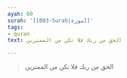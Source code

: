 ```yaml
---
ayah: 60
surah: '[[003-Surah|سورة]]'
tags:
- quran
text: الحق من ربك فلا تكن من الممترين

---
```

> الحق من ربك فلا تكن من الممترين
